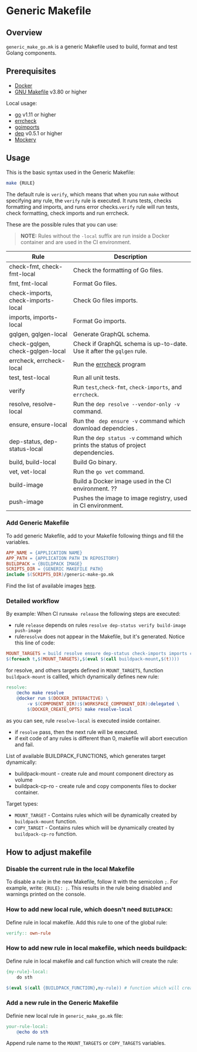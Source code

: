 # Generic Makefile
## Overview

`generic_make_go.mk` is a generic Makefile used to build, format and test Golang components.

## Prerequisites 
* [Docker](https://www.docker.com/get-started)
* [GNU Makefile](https://www.gnu.org/software/make/manual/make.html) v3.80 or higher

Local usage:
* [go](https://golang.org/) v1.11 or higher
* [errcheck](https://github.com/kisielk/errcheck)
* [goimports](https://godoc.org/golang.org/x/tools/cmd/goimports)
* [dep](https://github.com/golang/dep) v0.5.1 or higher
* [Mockery](github.com/vektra/mockery)
## Usage
This is the basic syntax used in the Generic Makefile:
```bash
make {RULE}
```

The default rule is `verify`, which means that when you run `make`  without specifying any rule, the `verify` rule is executed.
It runs tests, checks formatting and imports, and runs error checks.`verify` rule will run tests, check formatting, check imports and run errcheck.

These are the possible rules that you can use:
>**NOTE:** Rules without the `-local` suffix are run inside a Docker container and are used in the CI environment.

| Rule                              | Description                                                    |
|-----------------------------------|----------------------------------------------------------------|
| check-fmt, check-fmt-local        | Check the formatting of Go files.                              |
| fmt, fmt-local                    | Format Go files.                                               |
| check-imports, check-imports-local| Check Go files imports.                                        |
| imports, imports-local            | Format Go imports.                                             |
| gqlgen, gqlgen-local              | Generate GraphQL schema.                                       |
| check-gqlgen, check-gqlgen-local  | Check if GraphQL schema is up-to-date. Use it after the `gqlgen` rule. |
| errcheck, errcheck-local          | Run the [errcheck](https://github.com/kisielk/errcheck) program        |
| test, test-local                  | Run all unit tests.                                            |
| verify                            | Run `test`,`check-fmt`, `check-imports`, and `errcheck`.       |
| resolve, resolve-local            | Run the `dep resolve --vendor-only -v` command.                         |
| ensure, ensure-local              | Run the `	dep ensure -v` command which download dependcies .                                           |
| dep-status, dep-status-local      | Run the `dep status -v` command which prints the status of project dependencies.                                         |
| build, build-local                | Build Go binary.                                               |
| vet, vet-local                    | Run the `go vet` command.                                      |
| build-image                       | Build a Docker image used in the CI environment.    ??                 |
| push-image                        | Pushes the image to image registry, used in CI environment.           |

### Add Generic Makefile
To add generic Makefile, add to your Makefile following things and fill the variables.
```makefile
APP_NAME = {APPLICATION NAME}
APP_PATH = {APPLICATION PATH IN REPOSITORY}
BUILDPACK = {BUILDPACK IMAGE}
SCRIPTS_DIR = {GENERIC MAKEFILE PATH} 
include $(SCRIPTS_DIR)/generic-make-go.mk
```
Find the list of available images [here](https://github.com/kyma-project/test-infra/blob/master/templates/config.yaml).

### Detailed workflow 
By example:
When CI run`make release` the following steps are executed:
- rule `release` depends on rules `resolve dep-status verify build-image push-image`
- rule`resolve` does not appear in the Makefile, but it's generated. 
Notice this line of code:
```makefile
MOUNT_TARGETS = build resolve ensure dep-status check-imports imports check-fmt fmt errcheck vet generate pull-licenses gqlgen
$(foreach t,$(MOUNT_TARGETS),$(eval $(call buildpack-mount,$(t))))
```
for resolve, and others targets defined in `MOUNT_TARGETS`, function `buildpack-mount` is callled, which dynamically defines new rule:
```makefile
resolve:
    @echo make resolve
    @docker run $(DOCKER_INTERACTIVE) \
        -v $(COMPONENT_DIR):$(WORKSPACE_COMPONENT_DIR):delegated \
        $(DOCKER_CREATE_OPTS) make resolve-local
```
  as you can see, rule `resolve-local` is executed inside container. 
- if `resolve` pass, then the next rule will be executed.
- if exit code of any rules is different than 0, makefile will abort execution and fail.

List of available BUILDPACK_FUNCTIONS, which generates target dynamically:
- buildpack-mount - create rule and mount component directory as volume
- buildpack-cp-ro - create rule and copy components files to docker container.

Target types:
- `MOUNT_TARGET` - Contains rules which will be dynamically created by `buildpack-mount` function.
- `COPY_TARGET` - Contains rules which will be dynamically created by `buildpack-cp-ro` function.

## How to adjust makefile
### Disable the current rule in the local Makefile
To disable a rule in the new Makefile, follow it with the semicolon `;`.
For example, write: `{RULE}: ;`.
This results in the rule being disabled and warnings printed on the console.
### How to add new local rule, which doesn't need `BUILDPACK`:
Define rule in local makefile.
Add this rule to one of the  global rule:
```makefile
verify:: own-rule
```

### How to add new rule in local makefile, which needs buildpack:
Define rule in local makefile and call function which will create the rule:
```makefile
{my-rule}-local: 
    do sth

$(eval $(call {BUILDPACK_FUNCTION},my-rule)) # function which will create the new rule
```

### Add a new rule in the Generic Makefile
Definie new local rule in `generic_make_go.mk` file:
```makefile
your-rule-local:
    @echo do sth
```

Append rule name to the `MOUNT_TARGETS` or `COPY_TARGETS` variables.
